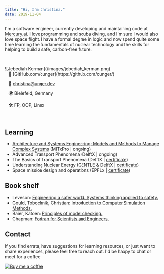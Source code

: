 ```yaml
---
title: "Hi, I'm Christina."
date: 2019-11-04
---
```


I'm a software engineer, currently developing and maintaining code at <a href="https://www.mercury.ai">Mercury.ai</a>. I love programming and scuba diving, and I'm sure I would also love space flight. I have a formal degree in logic and now spend quite some time learning the fundamentals of nuclear technology and the skills for helping to build a safe, carbon-free future.

&nbsp;
<div class="row">
  <div class="col-md-8" markdown="1">
  ![Jebediah Kerman](/images/jebediah_kerman.png)
  </div>
  <div class="col-md-4" markdown="1">
  &nbsp;&nbsp; 💾 [GitHub.com/cunger](https://github.com/cunger/)

  &nbsp;&nbsp; 📝 christina@unger.dev

  &nbsp;&nbsp; 🌍 Bielefeld, Germany

  &nbsp;&nbsp; 🛠️ FP, OOP, Linux
  </div>
</div>
&nbsp;

## Learning

* [Architecture and Systems Engineering: Models and Methods to Manage Complex Systems](https://learn-xpro.mit.edu/systems-engineering)
  (MITxPro | ongoing)
* Advanced Transport Phenomena
  (DelftX | ongoing)
* The Basics of Transport Phenomena
  (DelftX | [certificate](https://courses.edx.org/certificates/037f03eb60a34a0cbf87bb7e409f313f))
* Understanding Nuclear Energy
  (GENTLE & DelftX | [certificate](https://courses.edx.org/certificates/8dec05e14fd846cdadffe75adeb91c07))
* Space mission design and operations
  (EPFLx | [certificate](https://courses.edx.org/certificates/ba8373e783f54519bebdf080200197b7))

## Book shelf

* Leveson: [Engineering a safer world. Systems thinking applied to safety.](https://mitpress.mit.edu/books/engineering-safer-world)
* Gould, Tobochnik, Christian: [Introduction to Computer Simulation Methods.](http://physics.clarku.edu/sip/)
* Baier, Katoen: [Principles of model checking.](https://mitpress.mit.edu/books/principles-model-checking)
* Chapman: [Fortran for Scientists and Engineers.](https://www.mheducation.com/highered/product/fortran-scientists-engineers-chapman/M9780073385891.html)

## Contact

If you find errata, have suggestions for learning resources, or just want to share experiences, please feel free to reach out. I'd be happy to chat or meet for a coffee.

[![Buy me a coffee](https://bmc-cdn.nyc3.digitaloceanspaces.com/BMC-button-images/custom_images/white_img.png)](https://www.buymeacoffee.com/xoUAIBhZE)
